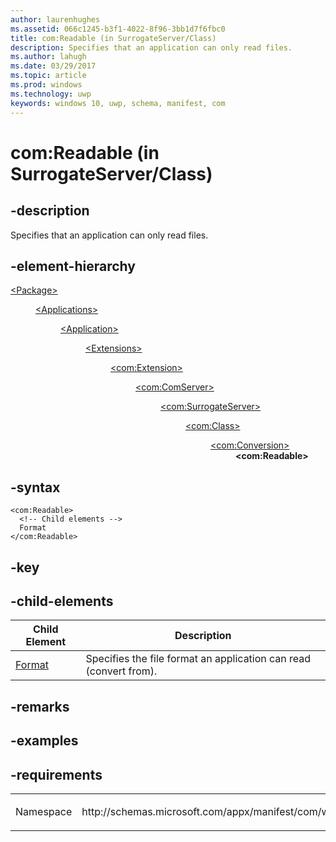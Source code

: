 ```yaml
---
author: laurenhughes
ms.assetid: 066c1245-b3f1-4022-8f96-3bb1d7f6fbc0
title: com:Readable (in SurrogateServer/Class)
description: Specifies that an application can only read files.
ms.author: lahugh
ms.date: 03/29/2017
ms.topic: article
ms.prod: windows
ms.technology: uwp
keywords: windows 10, uwp, schema, manifest, com
---
```



# com:Readable (in SurrogateServer/Class)

## -description
Specifies that an application can only read files.

## -element-hierarchy
<dl>
<dt><a href="element-package.md">&lt;Package&gt;</a></dt>
<dd>
<dl>
<dt><a href="element-applications.md">&lt;Applications&gt;</a></dt>
<dd>
<dl>
<dt><a href="element-application.md">&lt;Application&gt;</a></dt>
<dd>
<dl>
<dt><a href="element-1-extensions.md">&lt;Extensions&gt;</a></dt>
<dd>
<dl>
<dt><a href="element-com-extension.md">&lt;com:Extension&gt;</a></dt>
<dd>
<dl>
<dt><a href="element-com-comserver.md">&lt;com:ComServer&gt;</a></dt>
<dd>
<dl>
<dt><a href="element-com-surrogateserver.md">&lt;com:SurrogateServer&gt;</a></dt>
<dd>
<dl>
<dt><a href="element-com-surrogateserver-class.md">&lt;com:Class&gt;</a></dt>
<dd>
<dl>
<dt><a href="element-com-surrogate-conversion.md">&lt;com:Conversion&gt;</a></dt>
<dd><b>&lt;com:Readable&gt;</b></dd>
</dl>
</dd>
</dl>
</dd>
</dl>
</dd>
</dl>
</dd>
</dl>
</dd>
</dl>
</dd>
</dl>
</dd>
</dl>
</dd>
</dl>

## -syntax
```syntax
<com:Readable> 
  <!-- Child elements -->
  Format
</com:Readable>
```

## -key

## -child-elements

| Child Element | Description |
|---------------|-------------|
| [Format](element-com-surrogate-rformat.md) | Specifies the file format an application can read (convert from). |

## -remarks

## -examples

## -requirements
<table>
<colgroup>
<col width="50%" />
<col width="50%" />
</colgroup>
<tbody>
<tr class="odd">
<td><p>Namespace</p></td>
<td><p>http://schemas.microsoft.com/appx/manifest/com/windows10</p></td>
</tr>
</tbody>
</table>